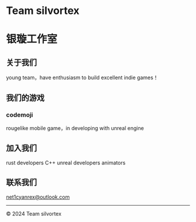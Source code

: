 # Team silvortex 
# 银璇工作室

## 关于我们

young team，have enthusiasm to build excellent indie games！

## 我们的游戏


### codemoji
rougelike mobile game，in developing with unreal engine

## 加入我们

rust developers
C++ unreal developers
animators

## 联系我们

net1cyanrex@outlook.com


---

© 2024 Team silvortex
